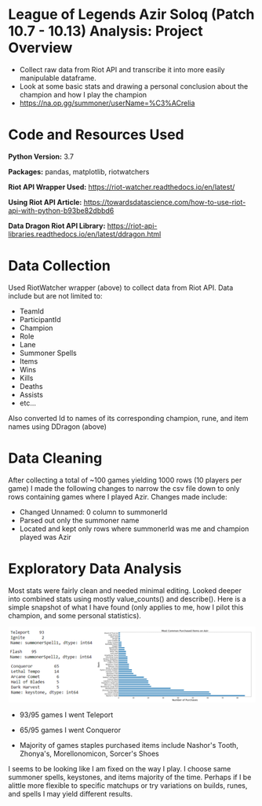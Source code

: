 # League of Legends Azir Soloq (Patch 10.7 - 10.13) Analysis: Project Overview

* Collect raw data from Riot API and transcribe it into more easily manipulable dataframe.
* Look at some basic stats and drawing a personal conclusion about the champion and how I play the champion
* https://na.op.gg/summoner/userName=%C3%ACrelia

# Code and Resources Used
**Python Version:** 3.7

**Packages:** pandas, matplotlib, riotwatchers

**Riot API Wrapper Used:** https://riot-watcher.readthedocs.io/en/latest/

**Using Riot API Article:** https://towardsdatascience.com/how-to-use-riot-api-with-python-b93be82dbbd6

**Data Dragon Riot API Library:** https://riot-api-libraries.readthedocs.io/en/latest/ddragon.html

# Data Collection
Used RiotWatcher wrapper (above) to collect data from Riot API. Data include but are not limited to:
* TeamId  
* ParticipantId
* Champion 
* Role
* Lane
* Summoner Spells
* Items
* Wins
* Kills
* Deaths
* Assists
* etc...

Also converted Id to names of its corresponding champion, rune, and item names using DDragon (above)

# Data Cleaning
After collecting a total of ~100 games yielding 1000 rows (10 players per game) I made the following changes to narrow the csv file down to only rows containing games where I played Azir. Changes made include:
* Changed Unnamed: 0 column to summonerId
* Parsed out only the summoner name
* Located and kept only rows where summonerId was me and champion played was Azir

# Exploratory Data Analysis
Most stats were fairly clean and needed minimal editing. Looked deeper into combined stats using mostly value_counts() and describe().
Here is a simple snapshot of what I have found (only applies to me, how I pilot this champion, and some personal statistics).

<img src="Images/ss, keystone, items.png">

* 93/95 games I went Teleport

* 65/95 games I went Conqueror

* Majority of games staples purchased items include Nashor's Tooth, Zhonya's, Morellonomicon, Sorcer's Shoes

I seems to be looking like I am fixed on the way I play. I choose same summoner spells, keystones, and items majority of the time. Perhaps if I be alittle more flexible to specific matchups or try variations on builds, runes, and spells I may yield different results.


